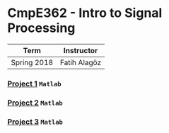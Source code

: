 # CmpE362 - Intro to Signal Processing
| Term | Instructor |
| --- | --- |
| Spring 2018  | Fatih Alagöz  |

### [Project 1](/cmpe362/project1) `Matlab`
### [Project 2](/cmpe362/project2) `Matlab`
### [Project 3](/cmpe362/project3) `Matlab`

